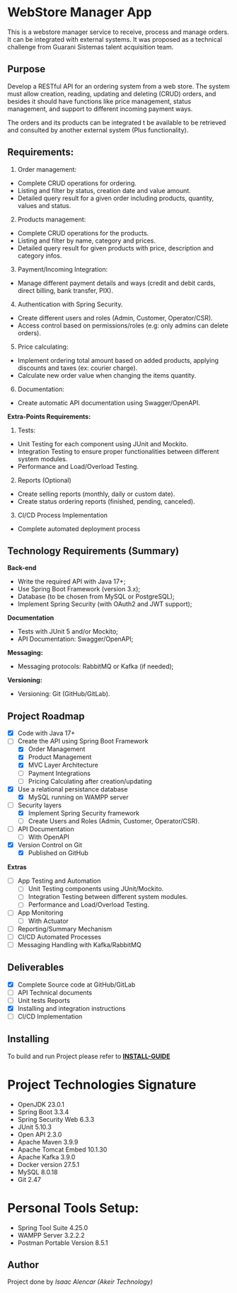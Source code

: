 # WebStore Manager App

This is a webstore manager service to receive, process and manage orders. It can be integrated with external systems. It was proposed as a technical challenge from Guarani Sistemas talent acquisition team.

## Purpose 

Develop a RESTful API for an ordering system from a web store. The system must allow creation, reading, updating and deleting (CRUD) orders, and besides it should have functions like price management, status management, and support to different incoming payment ways.

The orders and its products can be integrated t be available to be retrieved and consulted by another external system (Plus functionality).

## Requirements:

1. Order management:
- Complete CRUD operations for ordering.
- Listing and filter by status, creation date and value amount.
- Detailed query result for a given order including products, quantity, values and status.

2. Products management:
- Complete CRUD operations for the products.
- Listing and filter by name, category and prices.
- Detailed query result for given products with price, description and category infos.

3. Payment/Incoming Integration:
- Manage different payment details and ways (credit and debit cards, direct billing, bank transfer, PIX).

4. Authentication with Spring Security.
- Create different users and roles (Admin, Customer, Operator/CSR).
- Access control based on permissions/roles (e.g: only admins can delete orders).

5. Price calculating:
- Implement ordering total amount based on added products, applying discounts and taxes (ex: courier charge).
- Calculate new order value when changing the items quantity.

6. Documentation:
- Create automatic API documentation using Swagger/OpenAPI.

**Extra-Points Requirements:**
1. Tests:
- Unit Testing for each component using JUnit and Mockito.
- Integration Testing to ensure proper functionalities between different system modules.
- Performance and Load/Overload Testing.

2. Reports (Optional)
- Create selling reports (monthly, daily or custom date).
- Create status ordering reports (finished, pending, canceled).   

3. CI/CD Process Implementation
- Complete automated deployment process

## Technology Requirements (Summary)

**Back-end**
- Write the required API with Java 17+;
- Use Spring Boot Framework (version 3.x);
- Database (to be chosen from MySQL or PostgreSQL);
- Implement Spring Security (with OAuth2 and JWT support);

**Documentation**
- Tests with JUnit 5 and/or Mockito;
- API Documentation: Swagger/OpenAPI;

**Messaging:**
- Messaging protocols: RabbitMQ or Kafka (if needed);

**Versioning:**
- Versioning: Git (GitHub/GitLab).

## Project Roadmap

* [X]  Code with Java 17+
* [ ]  Create the API using Spring Boot Framework
    * [X]  Order Management
    * [X]  Product Management
    * [X]  MVC Layer Architecture
    * [ ]  Payment Integrations
    * [ ]  Pricing Calculating after creation/updating
* [X]  Use a relational persistance database 
    * [X]  MySQL running on WAMPP server
* [ ]  Security layers
    * [X]  Implement Spring Security framework
    * [ ]  Create Users and Roles (Admin, Customer, Operator/CSR).
* [ ]  API Documentation 
    * [ ]  With OpenAPI
* [X]  Version Control on Git
    * [X]  Published on GitHub

**Extras**
* [ ]  App Testing and Automation
    * [ ]  Unit Testing components using JUnit/Mockito.
    * [ ]  Integration Testing between different system modules.
    * [ ]  Performance and Load/Overload Testing.
* [ ]  App Monitoring
    * [ ]  With Actuator
* [ ]  Reporting/Summary Mechanism
* [ ]  CI/CD Automated Processes
* [ ]  Messaging Handling with Kafka/RabbitMQ

## Deliverables
* [X] Complete Source code at GitHub/GitLab
* [ ] API Technical documents
* [ ] Unit tests Reports
* [X] Installing and integration instructions
* [ ] CI/CD Implementation

## Installing

To build and run Project please refer to **[INSTALL-GUIDE](https://github.com/Hakzai/Web-Store-Manager/blob/master/INSTALL-GUIDE.md)**

# Project Technologies Signature
- OpenJDK 23.0.1
- Spring Boot 3.3.4
- Spring Security Web 6.3.3
- JUnit 5.10.3
- Open API 2.3.0
- Apache Maven 3.9.9
- Apache Tomcat Embed 10.1.30
- Apache Kafka 3.9.0
- Docker version 27.5.1
- MySQL 8.0.18
- Git 2.47

# Personal Tools Setup:
- Spring Tool Suite 4.25.0
- WAMPP Server 3.2.2.2
- Postman Portable Version 8.5.1

## Author

Project done by _Isaac Alencar (Akeir Technology)_